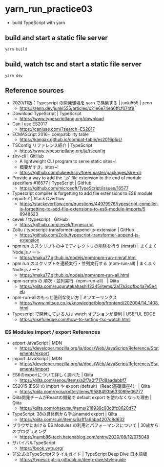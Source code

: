 # yarn_run_practice03
- build TypeScript with yarn

## build and start a static file server
`yarn build`

## build, watch tsc and start a static file server
`yarn dev`

## Reference sources
- 2020/11版：Typescript の開発環境を yarn で構築する | junki555 | zenn
  - https://zenn.dev/junki555/articles/c21e6e74ea6ffcf074f8
- Download TypeScript | TypeScript
  - https://www.typescriptlang.org/download
- Can I use ES2017
  - https://caniuse.com/?search=ES2017
- ECMAScript 2016+ compatibility table
  - https://kangax.github.io/compat-table/es2016plus/
- TSConfig リファレンス紹介 | TypeScript
  - https://www.typescriptlang.org/ja/tsconfig
- sirv-cli | GitHub
  - A lightweight CLI program to serve static sites~!
  - 概要がすき。sites~!
  - https://github.com/lukeed/sirv/tree/master/packages/sirv-cli
- Provide a way to add the '.js' file extension to the end of module specifiers #16577 | TypeScript | GitHub
  - https://github.com/microsoft/TypeScript/issues/16577
- Typescript compiler is forgetting to add file extensions to ES6 module imports? | Stack Overflow
  - https://stackoverflow.com/questions/44979976/typescript-compiler-is-forgetting-to-add-file-extensions-to-es6-module-imports/5 6948523
- cevek / ttypescript | GitHub
  - https://github.com/cevek/ttypescript
- Zoltu / typescript-transformer-append-js-extension | GitHub
  - https://github.com/Zoltu/typescript-transformer-append-js-extension
- npm run のスクリプトの中でディレクトリの削除を行う (rimraf) | まくまくNode.jsノート
  - https://maku77.github.io/nodejs/npm/npm-run-rimraf.html
- npm run のスクリプトを連続実行・並列実行する (npm-run-all) | まくまくNode.jsノート
  - https://maku77.github.io/nodejs/npm/npm-run-all.html
- npm-scripts の 順次・並列実行（npm-run-all） | Qiita
  - https://qiita.com/sugurutakahashi12345/items/2a17a3cdfbc4a7e5e4eb
- npm-run-allのもっと便利な使い方 | ミツエーリンクス
  - https://www.mitsue.co.jp/knowledge/blog/frontend/202004/14_1408.html
- Typescript で開発している人は watch オプションが便利 | USEFUL EDGE
  - https://usefuledge.com/how-to-setting-tsc-watch.html

### ES Modules import / export References
- export JavaScript | MDN
  - https://developer.mozilla.org/ja/docs/Web/JavaScript/Reference/Statements/export
- import JavaScript | MDN
  - https://developer.mozilla.org/ja/docs/Web/JavaScript/Reference/Statements/import
- ES6のexportについて詳しく調べた | Qiita
  - https://qiita.com/senou/items/a2f7a0f717d8aadabbf7
- ES2015 (ES6) の import や export (default)（React基礎講座4） | Qiita
  - https://qiita.com/ryosuketter/items/9588493b633069e06777
- Qiita開発チームがReactの開発で default export を使わなくなった理由 | Qiita
  - https://qiita.com/ohakutsu/items/218939c93c8fc8620d77
- TypeScript: 38の具体例から学ぶnamed export | Qiita
  - https://qiita.com/suin/items/6a1f1a6aba4207c8d632
- ブラウザにおける ES Modules の利用とパフォーマンスについて | 30歳からのプログラミング
  - https://numb86-tech.hatenablog.com/entry/2020/08/12/075048
- サバイバルTypeScript
  - https://book.yyts.org/
- 非公式のTypeScriptスタイルガイド | TypeScript Deep Dive 日本語版
  - https://typescript-jp.gitbook.io/deep-dive/styleguide
